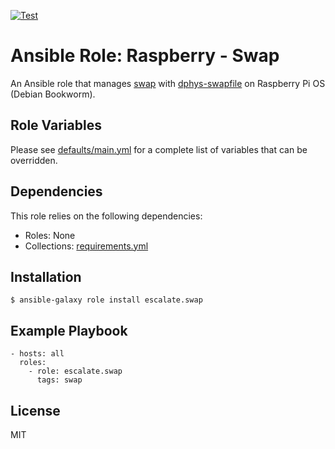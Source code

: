 [![Test](https://github.com/escalate/ansible-raspberry-swap/actions/workflows/test.yml/badge.svg?branch=master&event=push)](https://github.com/escalate/ansible-raspberry-swap/actions/workflows/test.yml)

# Ansible Role: Raspberry - Swap

An Ansible role that manages [swap](https://wiki.debian.org/Swap) with [dphys-swapfile](http://neil.franklin.ch/Projects/dphys-swapfile/) on Raspberry Pi OS (Debian Bookworm).

## Role Variables

Please see [defaults/main.yml](https://github.com/escalate/ansible-raspberry-swap/blob/master/defaults/main.yml) for a complete list of variables that can be overridden.

## Dependencies

This role relies on the following dependencies:

- Roles: None
- Collections: [requirements.yml](https://github.com/escalate/ansible-raspberry-swap/blob/master/requirements.yml)

## Installation

```
$ ansible-galaxy role install escalate.swap
```

## Example Playbook

```
- hosts: all
  roles:
    - role: escalate.swap
      tags: swap
```

## License

MIT
